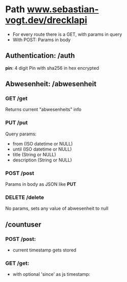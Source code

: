 # Path www.sebastian-vogt.dev/drecklapi
- For every route there is a GET, with params in query
- With POST: Params in body
## Authentication: /auth
**pin**: 4 digit Pin with sha256 in hex encrypted
## Abwesenheit: /abwesenheit
### GET /get 
Returns current "abwesenheits" info
### PUT /put
Query params: 
- from (ISO datetime or NULL)
- until (ISO datetime or NULL)
- title (String or NULL)
- description (String or NULL)
### POST /post
Params in body as JSON like **PUT**
### DELETE /delete
No params, sets any value of abwesenheit to null

## /countuser
### POST /post: 
- current timestamp gets stored 
### GET /get:
- with optional 'since' as js timestamp: 
